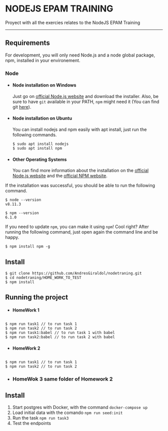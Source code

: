 # NODEJS EPAM TRAINING

Proyect with all the exercies relates to the NodeJS EPAM Training

---
## Requirements

For development, you will only need Node.js and a node global package, npm, installed in your environement.

### Node
- #### Node installation on Windows

  Just go on [official Node.js website](https://nodejs.org/) and download the installer.
Also, be sure to have `git` available in your PATH, `npm` might need it (You can find git [here](https://git-scm.com/)).

- #### Node installation on Ubuntu

  You can install nodejs and npm easily with apt install, just run the following commands.

      $ sudo apt install nodejs
      $ sudo apt install npm

- #### Other Operating Systems
  You can find more information about the installation on the [official Node.js website](https://nodejs.org/) and the [official NPM website](https://npmjs.org/).

If the installation was successful, you should be able to run the following command.

    $ node --version
    v8.11.3

    $ npm --version
    6.1.0

If you need to update `npm`, you can make it using `npm`! Cool right? After running the following command, just open again the command line and be happy.

    $ npm install npm -g

###
## Install

    $ git clone https://github.com/AndresGiraldol/nodetraning.git
    $ cd nodetraning/HOME_WORK_TO_TEST
    $ npm install

## Running the project

- #### HomeWork 1
##
    $ npm run task1 // to run task 1
    $ npm run task2 // to run task 2
    $ npm run task1:babel // to run task 1 with babel
    $ npm run task2:babel // to run task 2 with babel

- #### HomeWork 2
##
    $ npm run task1 // to run task 1
    $ npm run task2 // to run task 2

- ### HomeWok 3 same folder of Homework 2

## Install

1. Start postgres with Docker, with the command `docker-compose up`
2. Load initial data with the comando `npm run seed:init`
3. Run the task `npm run task3`
4. Test the endpoints
 
